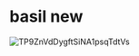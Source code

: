 # basil new

![TP9ZnVdDygftSiNA1psqTdtVs](https://github.com/prabhat1001/basil/assets/71027441/d376a1d7-6146-4af1-95b3-3fc01807fbfd)
